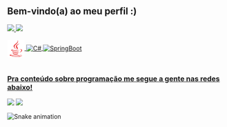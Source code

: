 ## Bem-vindo(a) ao meu perfil :)

 <div>
   <a href="https://github.com/Ferwiiz">
   <img height="180em" src="https://github-readme-stats.vercel.app/api?username=Ferwiiz&show_icons=true&theme=tokyonight&include_all_commits=true&count_private=true"/>
   <img height="180em" src="https://github-readme-stats.vercel.app/api/top-langs/?username=Ferwiiz&layout=compact&langs_count=6&theme=tokyonight"/>

</div>
<div style="display: inline_block"><br>
  <img align="center" alt="Java" height="40" width="40" src="https://raw.githubusercontent.com/devicons/devicon/master/icons/java/java-plain.svg">
  <img align="center" alt="C#" height="40" width="50" src="https://seeklogo.com/images/C/c-sharp-c-logo-02F17714BA-seeklogo.com.png">
  <img align="center" alt="SpringBoot" height="40" width="150" src="https://seeklogo.com/images/S/spring-boot-logo-9D6125D4E7-seeklogo.com.png">
</div>
 
 <br>
 
  ### Pra conteúdo sobre programação me segue a gente nas redes abaixo!
 
<div>
  <a href = "mailto:matheusrepx@gmail.com"><img src="https://img.shields.io/badge/-Gmail-%23333?style=for-the-badge&logo=gmail&logoColor=white" target="_blank"></a>
  <a href="https://www.linkedin.com/in/matheus-souza-397bb0254/" target="_blank"><img src="https://img.shields.io/badge/-LinkedIn-%230077B5?style=for-the-badge&logo=linkedin&logoColor=white" target="_blank"></a> 
 
  ![Snake animation](https://github.com/Ferwiiz/Matheus/blob/output/github-contribution-grid-snake.svg)

</div>
